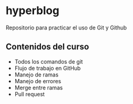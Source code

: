 # hyperblog
Repositorio para practicar el uso de Git y Github

## Contenidos del curso
* Todos los comandos de git
* Flujo de trabajo en GitHub
* Manejo de ramas
* Manejo de errores
* Merge entre ramas
* Pull request 